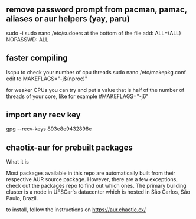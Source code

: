 ## remove password prompt from pacman, pamac, aliases or aur helpers (yay, paru)
sudo -i
sudo nano /etc/sudoers
at the bottom of the file add:
<your username> ALL=(ALL) NOPASSWD: ALL

## faster compiling
lscpu
to check your number of cpu threads
sudo nano /etc/makepkg.conf
edit to
MAKEFLAGS="-j$(nproc)"

for weaker CPUs you can try and put a value that is half of the number of threads of your core, like for example
#MAKEFLAGS="-j6"

## import any recv key
gpg --recv-keys 893e8e9432898e

## chaotix-aur for prebuilt packages
What it is

Most packages available in this repo are automatically built from their respective AUR source package. However, there are a few exceptions, check out the packages repo to find out which ones.
The primary building cluster is a node in UFSCar's datacenter which is hosted in São Carlos, São Paulo, Brazil.

to install, follow the instructions on https://aur.chaotic.cx/
